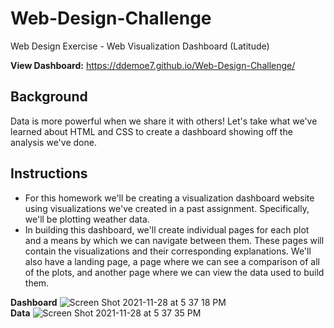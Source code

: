 # Web-Design-Challenge
Web Design Exercise - Web Visualization Dashboard (Latitude)

<b>View Dashboard:</b> https://ddemoe7.github.io/Web-Design-Challenge/

## Background
Data is more powerful when we share it with others! Let's take what we've learned about HTML and CSS to create a dashboard showing off the analysis we've done.

## Instructions
* For this homework we'll be creating a visualization dashboard website using visualizations we've created in a past assignment. Specifically, we'll be plotting weather data.
* In building this dashboard, we'll create individual pages for each plot and a means by which we can navigate between them. These pages will contain the visualizations and their corresponding explanations. We'll also have a landing page, a page where we can see a comparison of all of the plots, and another page where we can view the data used to build them.

<b>Dashboard</b>
![Screen Shot 2021-11-28 at 5 37 18 PM](https://user-images.githubusercontent.com/22499952/143789067-7d8af660-23ed-46ab-bb5b-53b4600da72c.png)
<br>
<b>Data</b>
![Screen Shot 2021-11-28 at 5 37 35 PM](https://user-images.githubusercontent.com/22499952/143789075-e1a7cf71-2731-4ed7-846f-55411ad030c8.png)
